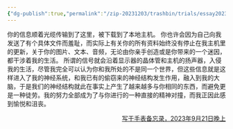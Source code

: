 ```yaml
---
{"dg-publish":true,"permalink":"/zip-20231203/trashbin/trials/essay20230921/","title":"230921","created":"2024-02-19T10:27:12.145+08:00","updated":"2024-02-19T10:27:12.145+08:00"}
---
```



你的信息顺着光缆传输到了这里，被下载到了本地主机。
你也许会因为自己向我发送了有个具体文件而羞耻，而实际上有关你的所有资料始终没有停止在我主机里的更新，关于你的图片、文本、音频，无论由你亲手创造或是你带来的一个迷因，都干涉着我的生活。
所谓的信号就会沿着显示器的晶体管和主机的扬声器，入侵我的生活，尽管我完全可以认为你和我所处的不是同一个世界，但这些信息就是这样进入了我的神经系统，和我已有的偷窃来的神经结构发生作用，融入到我的大脑，于是我们的神经结构就此在事实上产生了越来越多与你相同的东西，而避免更是一种徒劳。我的努力全部成为了与你进行的一种直接的精神对撞，而我正因此感到愉悦和沮丧。

<p align="right"><u>写于手表备忘录，2023年9月21日晚上</u></p>